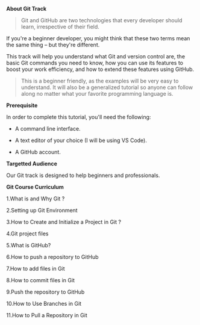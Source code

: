 <b>About Git Track</b>

 >Git and GitHub are two technologies that every developer should learn, irrespective of their field.
 >
If you're a beginner developer, you might think that these two terms mean the same thing – but they're different.
 >
This track will help you understand what Git and version control are, the basic Git commands you need to know, how you can use its features to boost your work efficiency, and how to extend these features using GitHub.
 >
 > This is a beginner friendly, as the examples will be very easy to understand. It will also be a generalized tutorial so anyone can follow along no matter what your favorite programming language is.

<b>Prerequisite</b>

In order to complete this tutorial, you'll need the following:

- A command line interface.

- A text editor of your choice (I will be using VS Code).

- A GitHub account.

<b>Targetted Audience</b>

Our Git track is designed to help beginners and professionals.

<b>Git Course Curriculum</b>

1.What is and Why Git ?

2.Setting up Git Environment

3.How to Create and Initialize a Project in Git ?

4.Git project files

5.What is GitHub?

6.How to push a repository to GitHub

7.How to add files in Git

8.How to commit files in Git

9.Push the repository to GitHub

10.How to Use Branches in Git

11.How to Pull a Repository in Git


